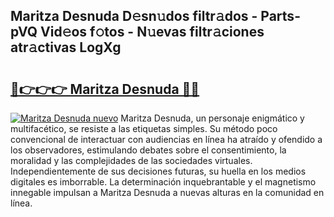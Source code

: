 ## Maritza Desnuda D𝚎sn𝚞dos filtr𝚊dos - Parts-pVQ Vid𝚎os f𝚘tos - N𝚞evas filtr𝚊ciones atr𝚊ctivas LogXg

# <h2><a href="http://mb2fe0n.tromn.icu/?c=Maritza+Desnuda">🔗👉👉👉 Maritza Desnuda 🔗🔗</a></h2>

[![Maritza Desnuda nuevo](https://i.imgur.com/pEAQMta.gif)](http://mb2fe0n.tromn.icu/?c=Maritza+Desnuda)
Maritza Desnuda, un personaje enigmático y multifacético, se resiste a las etiquetas simples. Su método poco convencional de interactuar con audiencias en línea ha atraído y ofendido a los observadores, estimulando debates sobre el consentimiento, la moralidad y las complejidades de las sociedades virtuales. Independientemente de sus decisiones futuras, su huella en los medios digitales es imborrable. La determinación inquebrantable y el magnetismo innegable impulsan a Maritza Desnuda a nuevas alturas en la comunidad en línea.
